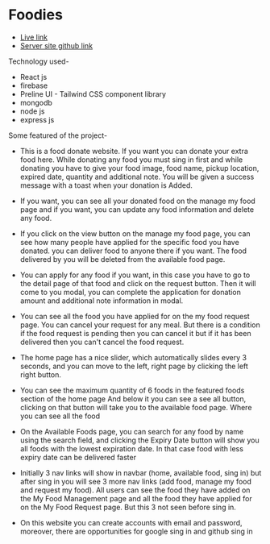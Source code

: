 # Foodies

 - [Live link](https://assignment-11-f45c1.web.app/)
 - [Server site github link](https://github.com/monjurBakthMazumder/Assignment-11-server-site)

Technology used-
- React js
- firebase 
- Preline UI - Tailwind CSS component library
- mongodb
- node js
- express js

Some featured of the project-

- This is a food donate website. If you want you can donate your extra food here.  While donating any food you must sing in first and while donating you have to give your food image, food name, pickup location, expired date, quantity and additional note.  You will be given a success message with a toast when your donation is Added.

- If you want, you can see all your donated food on the manage my food page and if you want, you can update any food information and delete any food.

- If you click on the view button on the manage my food page, you can see how many people have applied for the specific food you have donated. you can deliver food to anyone there if you want.  The food delivered by you will be deleted from the available food page.

- You can apply for any food if you want, in this case you have to go to the detail page of that food and click on the request button.  Then it will come to you modal, you can complete the application for donation amount and additional note information in modal.

- You can see all the food you have applied for on the my food request page. You can cancel your request for any meal. But there is a condition if the food request is pending then you can cancel it but if it has been delivered then you can't cancel the food request.

- The home page has a nice slider, which automatically slides every 3 seconds, and you can move to the left, right page by clicking the left right button.

- You can see the maximum quantity of 6 foods in the featured foods section of the home page And below it you can see a see all button, clicking on that button will take you to the available food page.  Where you can see all the food

- On the Available Foods page, you can search for any food by name using the search field, and clicking the Expiry Date button will show you all foods with the lowest expiration date.  In that case food with less expiry date can be delivered faster

- Initially 3 nav links will show in navbar (home, available food, sing in) but after sing in you will see 3 more nav links (add food, manage my food and request my food).  All users can see the food they have added on the My Food Management page and all the food they have applied for on the My Food Request page.  But this 3 not seen before sing in.

- On this website you can create accounts with email and password, moreover, there are opportunities for google sing in and github sing in